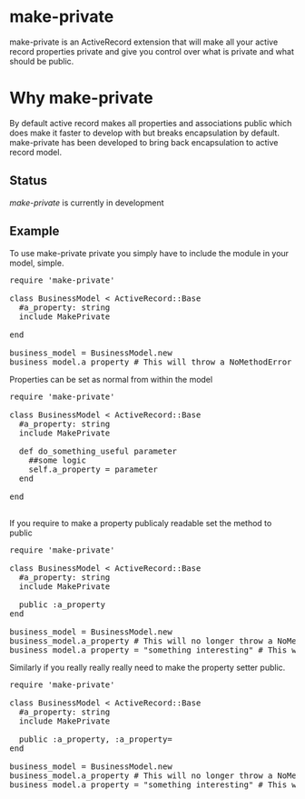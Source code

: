 # make-private


make-private is an ActiveRecord extension that will make all your active record properties private and give you control over what is private and what should be public.

# Why make-private

By default active record makes all properties and associations public which does make it faster to develop with but breaks encapsulation by default. make-private has been developed to bring back encapsulation to active record model.


## Status
_make-private_ is currently in development

## Example

To use make-private private you simply have to include the module in your model, simple.

<pre>
require 'make-private'

class BusinessModel < ActiveRecord::Base
  #a_property: string
  include MakePrivate

end

business_model = BusinessModel.new
business_model.a_property # This will throw a NoMethodError exception
</pre>

Properties can be set as normal from within the model
<pre>
require 'make-private'

class BusinessModel < ActiveRecord::Base
  #a_property: string
  include MakePrivate

  def do_something_useful parameter
    ##some logic
    self.a_property = parameter
  end

end

</pre>

If you require to make a property publicaly readable set the method to public
<pre>
require 'make-private'

class BusinessModel < ActiveRecord::Base
  #a_property: string
  include MakePrivate

  public :a_property
end

business_model = BusinessModel.new
business_model.a_property # This will no longer throw a NoMethodError exception
business_model.a_property = "something interesting" # This will still throw a NoMethodError exception
</pre>

Similarly if you really really really need to make the property setter public.
<pre>
require 'make-private'

class BusinessModel < ActiveRecord::Base
  #a_property: string
  include MakePrivate

  public :a_property, :a_property=
end

business_model = BusinessModel.new
business_model.a_property # This will no longer throw a NoMethodError exception
business_model.a_property = "something interesting" # This will not throw a NoMethodError exception
</pre>
